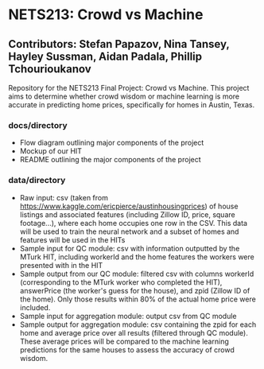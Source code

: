 # NETS213: Crowd vs Machine
## Contributors: Stefan Papazov, Nina Tansey, Hayley Sussman, Aidan Padala, Phillip Tchourioukanov
Repository for the NETS213 Final Project: Crowd vs Machine. This project aims to determine whether crowd wisdom or machine learning is more accurate in predicting home prices, specifically for homes in Austin, Texas.

### docs/directory
- Flow diagram outlining major components of the project
- Mockup of our HIT
- README outlining the major components of the project

### data/directory
- Raw input: csv (taken from https://www.kaggle.com/ericpierce/austinhousingprices) of house listings and associated features (including Zillow ID, price, square footage...), where each home occupies one row in the CSV. This data will be used to train the neural network and a subset of homes and features will be used in the HITs
- Sample input for QC module: csv with information outputted by the MTurk HIT, including workerId and the home features the workers were presented with in the HIT
- Sample output from our QC module: filtered csv with columns workerId (corresponding to the MTurk worker who completed the HIT), answerPrice (the worker's guess for the house), and zpid (Zillow ID of the home). Only those results within 80% of the actual home price were included.
- Sample input for aggregation module: output csv from QC module
- Sample output for aggregation module: csv containing the zpid for each home and average price over all results (filtered through QC module). These average prices will be compared to the machine learning predictions for the same houses to assess the accuracy of crowd wisdom.
